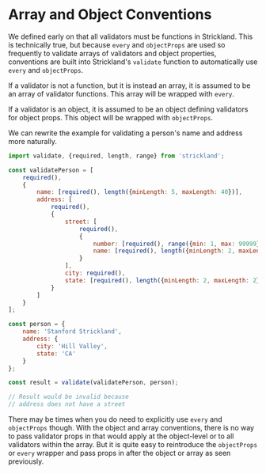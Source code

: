 # Array and Object Conventions

We defined early on that all validators must be functions in Strickland. This is technically true, but because `every` and `objectProps` are used so frequently to validate arrays of validators and object properties, conventions are built into Strickland's `validate` function to automatically use `every` and `objectProps`.

If a validator is not a function, but it is instead an array, it is assumed to be an array of validator functions. This array will be wrapped with `every`.

If a validator is an object, it is assumed to be an object defining validators for object props. This object will be wrapped with `objectProps`.

We can rewrite the example for validating a person's name and address more naturally.

``` jsx
import validate, {required, length, range} from 'strickland';

const validatePerson = [
    required(),
    {
        name: [required(), length({minLength: 5, maxLength: 40})],
        address: [
            required(),
            {
                street: [
                    required(),
                    {
                        number: [required(), range({min: 1, max: 99999})],
                        name: [required(), length({minLength: 2, maxLength: 40})]
                    }
                ],
                city: required(),
                state: [required(), length({minLength: 2, maxLength: 2})]
            }
        ]
    }
];

const person = {
    name: 'Stanford Strickland',
    address: {
        city: 'Hill Valley',
        state: 'CA'
    }
};

const result = validate(validatePerson, person);

// Result would be invalid because
// address does not have a street
```

There may be times when you do need to explicitly use `every` and `objectProps` though. With the object and array conventions, there is no way to pass validator props in that would apply at the object-level or to all validators within the array. But it is quite easy to reintroduce the `objectProps` or `every` wrapper and pass props in after the object or array as seen previously.
